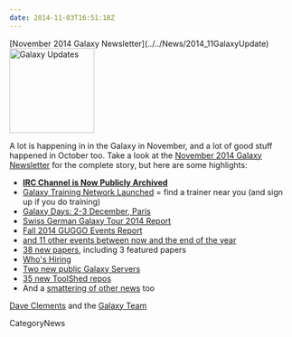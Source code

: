 ```yaml
---
date: 2014-11-03T16:51:18Z
---
```

<div class='newsItemHeader'>[November 2014 Galaxy Newsletter](../../News/2014_11GalaxyUpdate)</div>

<div class='right'>
<a href='/GalaxyUpdates/2014_11'><img src='/Images/Logos/GalaxyUpdate200.png' alt='Galaxy Updates' width=150 /></a>
</div>

A lot is happening in in the Galaxy in November, and a lot of good stuff happened in October too.  Take a look at the [November 2014 Galaxy Newsletter](../../GalaxyUpdates/2014_11) for the complete story, but here are some highlights:

* **[IRC Channel is Now Publicly Archived](/GalaxyUpdates/2014_11#irc-channel-is-now-publicly-archived)**
* [Galaxy Training Network Launched](/GalaxyUpdates/2014_11#galaxy-training-network) = find a trainer near you (and sign up if you do training)
* [Galaxy Days: 2-3 December, Paris](/GalaxyUpdates/2014_11#galaxy-days-2-3-december-paris)
* [Swiss German Galaxy Tour 2014 Report](/GalaxyUpdates/2014_11#swiss-german-galaxy-tour-2014-report)
* [Fall 2014 GUGGO Events Report](/GalaxyUpdates/2014_11#fall-2014-guggo-events-report)
* [and 11 other events between now and the end of the year](/GalaxyUpdates/2014_11#other-events)
* [38 new papers](/GalaxyUpdates/2014_11#new-papers), including 3 featured papers
* [Who's Hiring](/GalaxyUpdates/2014_11#whos-hiring)
* [Two new public Galaxy Servers](/GalaxyUpdates/2014_11#new-public-servers)
* [35 new ToolShed repos](/GalaxyUpdates/2014_11#toolshed-contributions)
* And a [smattering of other news](/GalaxyUpdates/2014_11#other-news) too

[Dave Clements](/DaveClements) and the [Galaxy Team](../../GalaxyTeam)


CategoryNews
